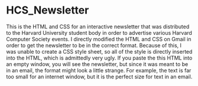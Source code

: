 # HCS_Newsletter
This is the HTML and CSS for an interactive newsletter that was distributed to the Harvard University student body in order to advertise various Harvard Computer Society events. I directly modified the HTML and CSS on Gmail in order to get the newsletter to be in the correct format. Because of this, I was unable to create a CSS style 
sheet, so all of the style is directly inserted into the HTML, which is admittedly very ugly. If you paste the this HTML into an empty 
window, you will see the newsletter, but since it was meant to be in an email, the format might look a little strange. For example, the 
text is far too small for an internet window, but it is the perfect size for text in an email.
